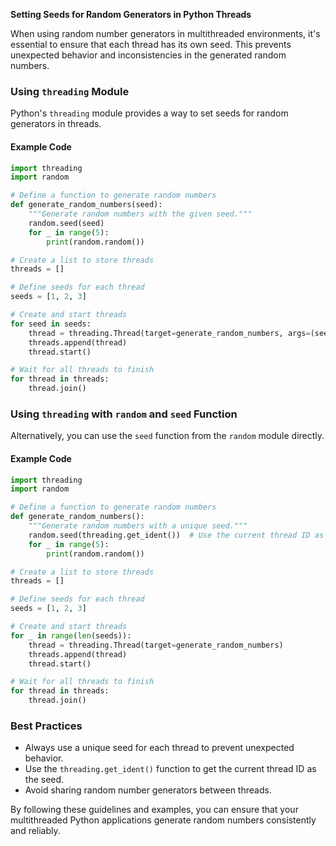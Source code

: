 **Setting Seeds for Random Generators in Python Threads**

When using random number generators in multithreaded environments, it's essential to ensure that each thread has its own seed. This prevents unexpected behavior and inconsistencies in the generated random numbers.

### Using `threading` Module

Python's `threading` module provides a way to set seeds for random generators in threads.

#### Example Code

```python
import threading
import random

# Define a function to generate random numbers
def generate_random_numbers(seed):
    """Generate random numbers with the given seed."""
    random.seed(seed)
    for _ in range(5):
        print(random.random())

# Create a list to store threads
threads = []

# Define seeds for each thread
seeds = [1, 2, 3]

# Create and start threads
for seed in seeds:
    thread = threading.Thread(target=generate_random_numbers, args=(seed,))
    threads.append(thread)
    thread.start()

# Wait for all threads to finish
for thread in threads:
    thread.join()
```

### Using `threading` with `random` and `seed` Function

Alternatively, you can use the `seed` function from the `random` module directly.

#### Example Code

```python
import threading
import random

# Define a function to generate random numbers
def generate_random_numbers():
    """Generate random numbers with a unique seed."""
    random.seed(threading.get_ident())  # Use the current thread ID as the seed
    for _ in range(5):
        print(random.random())

# Create a list to store threads
threads = []

# Define seeds for each thread
seeds = [1, 2, 3]

# Create and start threads
for _ in range(len(seeds)):
    thread = threading.Thread(target=generate_random_numbers)
    threads.append(thread)
    thread.start()

# Wait for all threads to finish
for thread in threads:
    thread.join()
```

### Best Practices

- Always use a unique seed for each thread to prevent unexpected behavior.
- Use the `threading.get_ident()` function to get the current thread ID as the seed.
- Avoid sharing random number generators between threads.

By following these guidelines and examples, you can ensure that your multithreaded Python applications generate random numbers consistently and reliably.